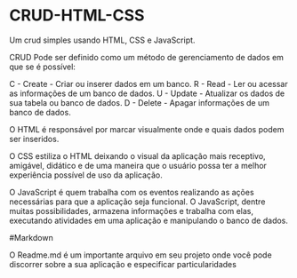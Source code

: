 # CRUD-HTML-CSS
Um crud simples usando HTML, CSS e JavaScript.

CRUD Pode ser definido como um método de gerenciamento de dados em que se é possível:

C   -   Create  -   Criar ou inserer dados em um banco.
R   -   Read    -   Ler ou acessar as informações de um banco de dados. 
U   -   Update  -   Atualizar os dados de sua tabela ou banco de dados.
D   -   Delete  -   Apagar informações de um banco de dados.

O HTML é responsável por marcar visualmente onde e quais dados podem ser inseridos.

O CSS estiliza o HTML deixando o visual da aplicação mais receptivo, amigável, didático e de uma maneira que o usuário possa ter a melhor experiência possível de uso da aplicação.

O JavaScript é quem trabalha com os eventos realizando as ações necessárias para que a aplicação seja funcional. O JavaScript, dentre muitas possibilidades, armazena informações e trabalha com elas, executando atividades em uma aplicação e manipulando o banco de dados.

#Markdown

O Readme.md é um importante arquivo em seu projeto onde você pode discorrer sobre a sua aplicação e especificar particularidades  






































